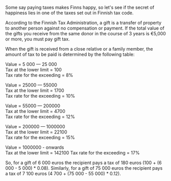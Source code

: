 Some say paying taxes makes Finns happy, so let's see if the secret of happiness lies in one of the taxes set out in Finnish tax code.


According to the Finnish Tax Administration, a gift is a transfer of property to another person against no compensation or payment. If the total value of the gifts you receive from the same donor in the course of 3 years is €5,000 or more, you must pay gift tax.


When the gift is received from a close relative or a family member, the amount of tax to be paid is determined by the following table:

Value = 5 000 — 25 000	
Tax at the lower limit = 100	
Tax rate for the exceeding = 8%

Value = 25000 — 55000	
Tax at the lower limit = 1700	
Tax rate for the exceeding = 10%

Value = 55000 — 200000	
Tax at the lower limit = 4700	
Tax rate for the exceeding = 12%

Value = 200000 — 1000000	
Tax at the lower limit = 22100	
Tax rate for the exceeding = 15%

Value = 1000000 - onwards	
Tax at the lower limit = 142100	
Tax rate for the exceeding = 17%


So, for a gift of 6 000 euros the recipient pays a tax of 180 euros (100 + (6 000 - 5 000) * 0.08). Similarly, for a gift of 75 000 euros the recipient pays a tax of 7 100 euros (4 700 + (75 000 - 55 000) * 0.12).
